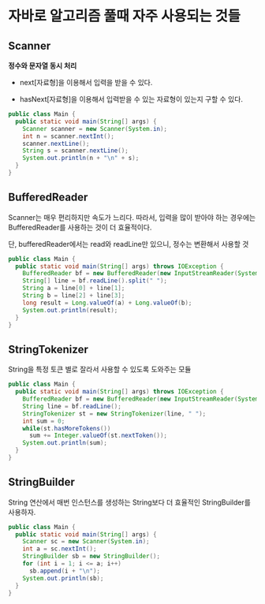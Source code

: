 # 자바로 알고리즘 풀때 자주 사용되는 것들

## Scanner

**정수와 문자열 동시 처리**

- next[자료형]을 이용해서 입력을 받을 수 있다.

- hasNext[자료형]을 이용해서 입력받을 수 있는 자료형이 있는지 구할 수 있다.

```java
public class Main {
  public static void main(String[] args) {
    Scanner scanner = new Scanner(System.in);
    int n = scanner.nextInt();
    scanner.nextLine();
    String s = scanner.nextLine();
    System.out.println(n + "\n" + s);
  }
}
```

## BufferedReader

Scanner는 매우 편리하지만 속도가 느리다.
따라서, 입력을 많이 받아야 하는 경우에는 BufferedReader를 사용하는 것이 더 효율적이다.

단, bufferedReader에서는 read와 readLine만 있으니, 정수는 변환해서 사용할 것

```java
public class Main {
  public static void main(String[] args) throws IOException {
    BufferedReader bf = new BufferedReader(new InputStreamReader(System.in));
    String[] line = bf.readLine().split(" ");
    String a = line[0] + line[1];
    String b = line[2] + line[3];
    long result = Long.valueOf(a) + Long.valueOf(b);
    System.out.println(result);
  }
}
```

## StringTokenizer

String을 특정 토큰 별로 잘라서 사용할 수 있도록 도와주는 모듈

```java
public class Main {
  public static void main(String[] args) throws IOException {
    BufferedReader bf = new BufferedReader(new InputStreamReader(System.in));
    String line = bf.readLine();
    StringTokenizer st = new StringTokenizer(line, " ");
    int sum = 0;
    while(st.hasMoreTokens())
      sum += Integer.valueOf(st.nextToken());
    System.out.println(sum);
  }
}
```

## StringBuilder

String 연산에서 매번 인스턴스를 생성하는 String보다 더 효율적인 StringBuilder를 사용하자.

```java
public class Main {
  public static void main(String[] args) {
    Scanner sc = new Scanner(System.in);
    int a = sc.nextInt();
    StringBuilder sb = new StringBuilder();
    for (int i = 1; i <= a; i++)
      sb.append(i + "\n");
    System.out.println(sb);
  }
}
```